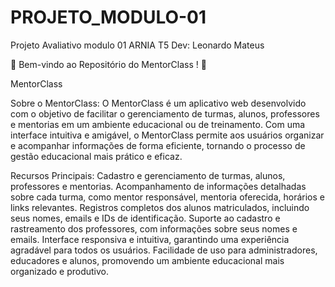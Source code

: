 # PROJETO_MODULO-01
Projeto Avaliativo modulo 01 ARNIA T5
Dev: Leonardo Mateus

🚀 Bem-vindo ao Repositório do MentorClass ! 🚀

MentorClass

Sobre o MentorClass:
O MentorClass é um aplicativo web desenvolvido com o objetivo de facilitar o gerenciamento de turmas,
alunos, professores e mentorias em um ambiente educacional ou de treinamento. Com uma interface
intuitiva e amigável, o MentorClass permite aos usuários organizar e acompanhar informações de forma
eficiente, tornando o processo de gestão educacional mais prático e eficaz.

Recursos Principais:
Cadastro e gerenciamento de turmas, alunos, professores e mentorias.
Acompanhamento de informações detalhadas sobre cada turma, como mentor responsável, mentoria oferecida,
horários e links relevantes.
Registros completos dos alunos matriculados, incluindo seus nomes, emails e IDs de identificação.
Suporte ao cadastro e rastreamento dos professores, com informações sobre seus nomes e emails.
Interface responsiva e intuitiva, garantindo uma experiência agradável para todos os usuários.
Facilidade de uso para administradores, educadores e alunos, promovendo um ambiente educacional mais organizado e produtivo.
